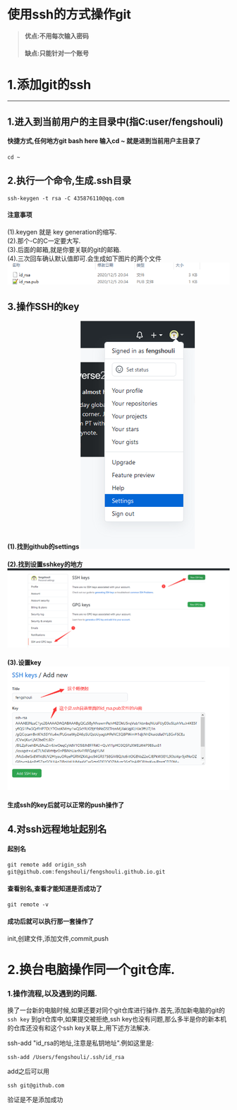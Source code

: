 # 使用ssh的方式操作git
> #### 优点:不用每次输入密码
> #### 缺点:只能针对一个账号
# 1.添加git的ssh
***
## 1.进入到当前用户的主目录中(指C:user/fengshouli)
#### 快捷方式,任何地方git bash here 输入cd ~ 就是进到当前用户主目录了
```shell
cd ~
```
## 2.执行一个命令,生成.ssh目录
```shell
ssh-keygen -t rsa -C 435876110@qq.com
```
#### 注意事项
(1).keygen 就是 key generation的缩写.  
(2).那个-C的C一定要大写.  
(3).后面的邮箱,就是你要关联的git的邮箱.  
(4).三次回车确认默认值即可.会生成如下图片的两个文件
![图片](./picture/git/id_rsa.png)
## 3.操作SSH的key
#### (1).找到github的settings ![图片](./picture/git/settings.png)
#### (2).找到设置sshkey的地方 ![图片](./picture/git/ssh1.png)
#### (3).设置key ![图片](./picture/git/ssh2.png)
#### 生成ssh的key后就可以正常的push操作了

## 4.对ssh远程地址起别名
#### 起别名
```shell
git remote add origin_ssh git@github.com:fengshouli/fengshouli.github.io.git
```
#### 查看别名,查看才能知道是否成功了
```shell
git remote -v
```
#### 成功后就可以执行那一套操作了
init,创建文件,添加文件,commit,push

# 2.换台电脑操作同一个git仓库.

### 1.操作流程,以及遇到的问题.

换了一台新的电脑时候,如果还要对同个git仓库进行操作.首先,添加新电脑的git的 `ssh key` 到git仓库中,如果提交被拒绝,ssh key也没有问题,那么多半是你的新本机的仓库还没有和这个ssh key关联上,用下述方法解决.

ssh-add "id_rsa的地址,注意是私钥地址".例如这里是:

```shell
ssh-add /Users/fengshouli/.ssh/id_rsa
```

add之后可以用

```shell
ssh git@github.com
```


验证是不是添加成功